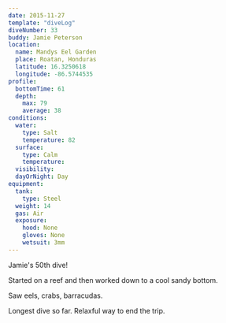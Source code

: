 ```yaml
---
date: 2015-11-27
template: "diveLog"
diveNumber: 33
buddy: Jamie Peterson
location:
  name: Mandys Eel Garden
  place: Roatan, Honduras
  latitude: 16.3250618
  longitude: -86.5744535
profile:
  bottomTime: 61
  depth:
    max: 79
    average: 38
conditions:
  water:
    type: Salt
    temperature: 82
  surface:
    type: Calm
    temperature:
  visibility:
  dayOrNight: Day
equipment:
  tank:
    type: Steel
  weight: 14
  gas: Air
  exposure:
    hood: None
    gloves: None
    wetsuit: 3mm
---
```

Jamie's 50th dive!

Started on a reef and then worked down to a cool sandy bottom.

Saw eels, crabs, barracudas.

Longest dive so far. Relaxful way to end the trip.
